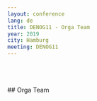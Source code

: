 ```yaml
---
layout: conference
lang: de
title: DENOG11 - Orga Team
year: 2019
city: Hamburg
meeting: DENOG11
---
```


<br>
<br>
<br>
## Orga Team
<br>
<br>
